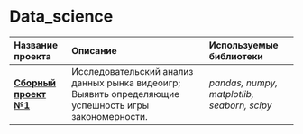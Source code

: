 # Data_science
| Название проекта | Описание | Используемые библиотеки | 
| :---------------------- | :---------------------- | :---------------------- |
|[<b>Сборный проект №1</b>](https://github.com/AlexPuaro/Data_science/tree/main/%D0%92%D1%8B%D1%8F%D0%B2%D0%BB%D0%B5%D0%BD%D0%B8%D0%B5%20%D0%B7%D0%B0%D0%BA%D0%BE%D0%BD%D0%BE%D0%BC%D0%B5%D1%80%D0%BD%D0%BE%D1%81%D1%82%D0%B5%D0%B9%20%D1%83%D1%81%D0%BF%D0%B5%D1%88%D0%BD%D0%BE%D1%81%D1%82%D0%B8%20%D0%B8%D0%B3%D1%80)|Исследовательский анализ данных рынка видеоигр;	Выявить определяющие успешность игры закономерности.|*pandas, numpy, matplotlib, seaborn, scipy*

